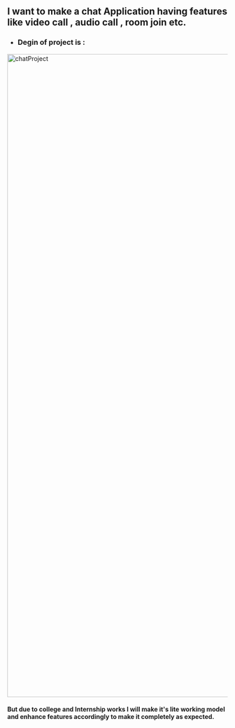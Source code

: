  ## I want to make a chat Application having features like video call , audio call , room join etc.
- ### Degin of project is : 
<img width="1470" alt="chatProject" src="https://github.com/user-attachments/assets/57e92746-ef5e-439a-949e-125dece5bdc1">

#### But due to college and Internship works I will make it's lite working model and enhance features accordingly to make it completely as expected. 
